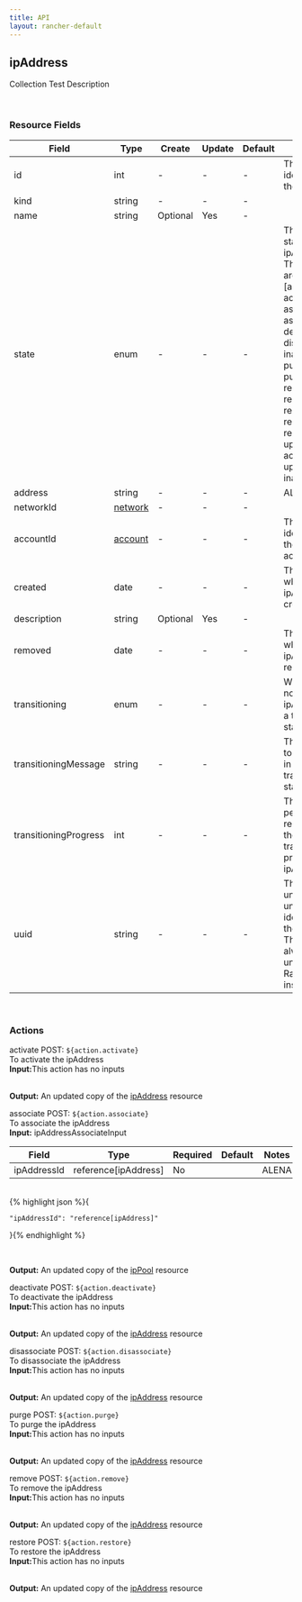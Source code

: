 ```yaml
---
title: API
layout: rancher-default
---
```


## ipAddress

Collection Test Description

​
### Resource Fields

Field | Type | Create | Update | Default | Notes
---|---|---|---|---|---
id | int | - | - | - | The unique identifier for the ipAddress
kind | string | - | - | - | 
name | string | Optional | Yes | - | 
state | enum | - | - | - | The current state of the ipAddress. The options are [activating, active, associated, associating, deactivating, disassociating, inactive, purged, purging, registering, removed, removing, requested, restoring, updating-active, updating-inactive].
address | string | - | - | - | ALENA
networkId | [network]({{site.baseurl}}/rancher/api/network/) | - | - | - | 
accountId | [account]({{site.baseurl}}/rancher/api/account/) | - | - | - | The unique identifier for the associated account
created | date | - | - | - | The date of when the ipAddress was created.
description | string | Optional | Yes | - | 
removed | date | - | - | - | The date of when the ipAddress was removed
transitioning | enum | - | - | - | Whether or not the ipAddress is in a transitioning state
transitioningMessage | string | - | - | - | The message to show while in a transitioning state
transitioningProgress | int | - | - | - | The percentage remaining in the transitioning process of the ipAddress
uuid | string | - | - | - | The universally unique identifier for the ipAddress. This will always be unique across Rancher installations.












​
### Actions

<span class="action">
<span class="header">
activate
<span class="headerright">POST:  <code>${action.activate}</code></span>
</span>
<div class="action-contents">
To activate the ipAddress
<br>

<span class="input">
<strong>Input:</strong>This action has no inputs
<br>

<br>
</span>

<span class="output"><strong>Output:</strong> An updated copy of the <a href="/rancher/api/ipAddress/">ipAddress</a> resource
</span>
</div>
</span>
</span>
</span>

<span class="action">
<span class="header">
associate
<span class="headerright">POST:  <code>${action.associate}</code></span>
</span>
<div class="action-contents">
To associate the ipAddress
<br>

<span class="input">
<strong>Input:</strong>​​​ ipAddressAssociateInput


Field | Type | Required | Default | Notes
---|---|---|---|---
ipAddressId | reference[ipAddress] | No | <no value> | ALENA


<br>
{% highlight json %}{

	"ipAddressId": "reference[ipAddress]"

}{% endhighlight %}

<br>
</span>

<span class="output"><strong>Output:</strong> An updated copy of the <a href="/rancher/api/ipPool/">ipPool</a> resource
</span>
</div>
</span>
</span>
</span>

<span class="action">
<span class="header">
deactivate
<span class="headerright">POST:  <code>${action.deactivate}</code></span>
</span>
<div class="action-contents">
To deactivate the ipAddress
<br>

<span class="input">
<strong>Input:</strong>This action has no inputs
<br>

<br>
</span>

<span class="output"><strong>Output:</strong> An updated copy of the <a href="/rancher/api/ipAddress/">ipAddress</a> resource
</span>
</div>
</span>
</span>
</span>

<span class="action">
<span class="header">
disassociate
<span class="headerright">POST:  <code>${action.disassociate}</code></span>
</span>
<div class="action-contents">
To disassociate the ipAddress
<br>

<span class="input">
<strong>Input:</strong>This action has no inputs
<br>

<br>
</span>

<span class="output"><strong>Output:</strong> An updated copy of the <a href="/rancher/api/ipAddress/">ipAddress</a> resource
</span>
</div>
</span>
</span>
</span>

<span class="action">
<span class="header">
purge
<span class="headerright">POST:  <code>${action.purge}</code></span>
</span>
<div class="action-contents">
To purge the ipAddress
<br>

<span class="input">
<strong>Input:</strong>This action has no inputs
<br>

<br>
</span>

<span class="output"><strong>Output:</strong> An updated copy of the <a href="/rancher/api/ipAddress/">ipAddress</a> resource
</span>
</div>
</span>
</span>
</span>

<span class="action">
<span class="header">
remove
<span class="headerright">POST:  <code>${action.remove}</code></span>
</span>
<div class="action-contents">
To remove the ipAddress
<br>

<span class="input">
<strong>Input:</strong>This action has no inputs
<br>

<br>
</span>

<span class="output"><strong>Output:</strong> An updated copy of the <a href="/rancher/api/ipAddress/">ipAddress</a> resource
</span>
</div>
</span>
</span>
</span>

<span class="action">
<span class="header">
restore
<span class="headerright">POST:  <code>${action.restore}</code></span>
</span>
<div class="action-contents">
To restore the ipAddress
<br>

<span class="input">
<strong>Input:</strong>This action has no inputs
<br>

<br>
</span>

<span class="output"><strong>Output:</strong> An updated copy of the <a href="/rancher/api/ipAddress/">ipAddress</a> resource
</span>
</div>
</span>
</span>
</span>

